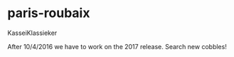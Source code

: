 # paris-roubaix
KasseiKlassieker

After 10/4/2016 we have to work on the 2017 release.
Search new cobbles!
